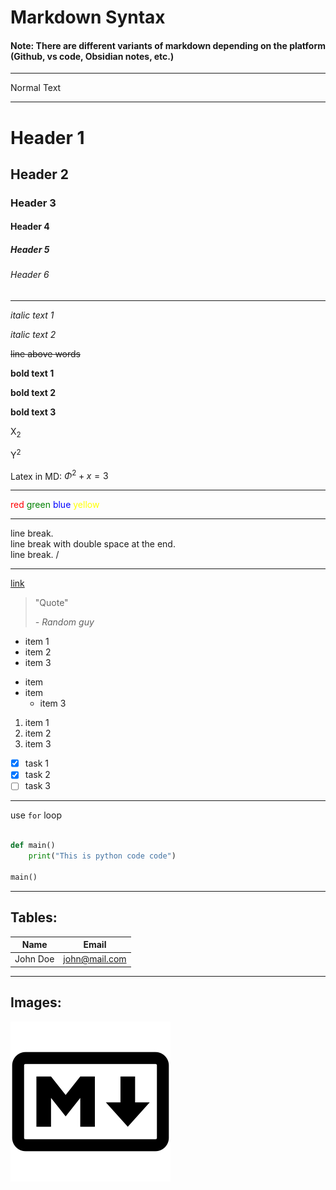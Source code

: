 # Markdown Syntax

#### Note: There are different variants of markdown depending on the platform (Github, vs code, Obsidian notes, etc.)

---

<!--
coment
-->

[comment]: <> (This is a comment)
[//]: <> (This is a comment)

Normal Text

---

# Header 1
## Header 2
### Header 3
#### Header 4
##### Header 5
###### Header 6


---

_italic text 1_

*italic text 2*

~~line above words~~

__bold text 1__

**bold text 2**

<b>bold text 3</b>

X<sub>2</sub>

Y<sup>2</sup>

Latex in MD: $\Phi^{2} + x = 3$

---
<span style="color:red">red</span>
<span style="color:green">green</span>
<span style="color:blue">blue</span>
<span style="color:yellow">yellow</span>

---
line break.<br>
line break with double space at the end.  
line break. /


---

[link](https://https://github.com)

> "Quote"
> 
> *- Random guy*

- item 1
- item 2
- item 3


* item
* item
	* item 3


1. item 1
2. item 2
3. item 3


<!-- Task list -->
* [x] task 1
* [x] task 2
* [ ] task 3

---
use `for` loop

```python

def main()
	print("This is python code code")
	
main()

```

---

## Tables:

| Name| Email|
|-----|------|
| John Doe|john@mail.com|
					

---

## Images:

<!-- Images -->
![Markdown logo](https://raw.githubusercontent.com/devicons/devicon/master/icons/markdown/markdown-original.svg)
